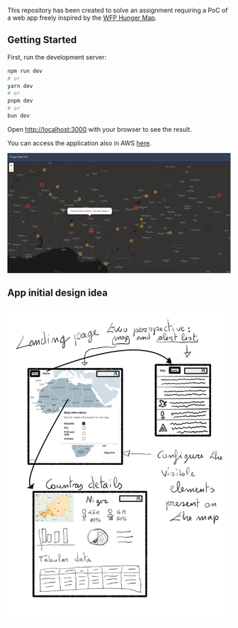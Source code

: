 This repository has been created to solve an assignment requiring a PoC of a web app freely inspired by the [WFP Hunger Map](https://hungermap.wfp.org).  

## Getting Started

First, run the development server:

```bash
npm run dev
# or
yarn dev
# or
pnpm dev
# or
bun dev
```

Open [http://localhost:3000](http://localhost:3000) with your browser to see the result.

You can access the application also in AWS [here](https://main.d273w8pax1ngw.amplifyapp.com).

![Application screenshot](https://github.com/salvatoreavanzo/hungermap-application-poc/blob/f093a2a984cb5ac7d01161b39abdd8314c0d4a09/doc/App_Screenshot.png)

## App initial design idea

![System design](https://github.com/salvatoreavanzo/hungermap-application-poc/blob/f2a0dbebafd1aed52d9a494598559ef27755a17c/doc/design.png)

